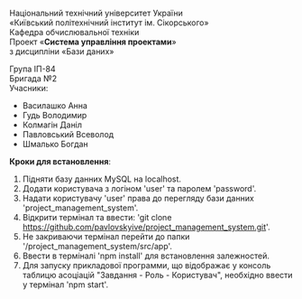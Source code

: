 Національний технічний університет України  
«Київський політехнічний інститут ім. Сікорського»  
Кафедра обчислювальної техніки  
Проект «__Система управління проектами__»  
з дисципліни «Бази даних»  

Група ІП-84  
Бригада №2  
Учасники:
* Василашко Анна
* Гудь Володимир
* Колмагін Даніл
* Павловський Всеволод
* Шмалько Богдан

**Кроки для встановлення**:
1. Підняти базу данних MySQL на localhost.
2. Додати користувача з логіном 'user' та паролем 'password'.
3. Надати користувачу 'user' права до перегляду бази данних 'project_management_system'.
4. Відкрити термінал та ввести: 'git clone https://github.com/pavlovskyive/project_management_system.git'.
5. Не закриваючи термінал перейти до папки '/project_management_system/src/app'.
6. Ввести в терміналі 'npm install' для встановлення залежностей.
7. Для запуску прикладової программи, що відображає у консоль таблицю асоціацій "Завдання - Роль - Користувач", необхідно ввести у термінал 'npm start'.